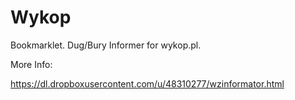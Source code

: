 Wykop
=====

Bookmarklet. Dug/Bury Informer for wykop.pl.

More Info:


https://dl.dropboxusercontent.com/u/48310277/wzinformator.html

